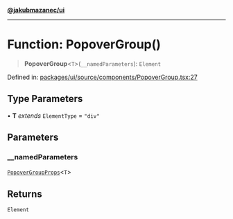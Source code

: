 [**@jakubmazanec/ui**](../README.md)

---

# Function: PopoverGroup()

> **PopoverGroup**\<`T`\>(`__namedParameters`): `Element`

Defined in:
[packages/ui/source/components/PopoverGroup.tsx:27](https://github.com/jakubmazanec/tools/blob/412167e80a7675933e43d5220a19d05130301e2d/packages/ui/source/components/PopoverGroup.tsx#L27)

## Type Parameters

• **T** _extends_ `ElementType` = `"div"`

## Parameters

### \_\_namedParameters

[`PopoverGroupProps`](../type-aliases/PopoverGroupProps.md)\<`T`\>

## Returns

`Element`
